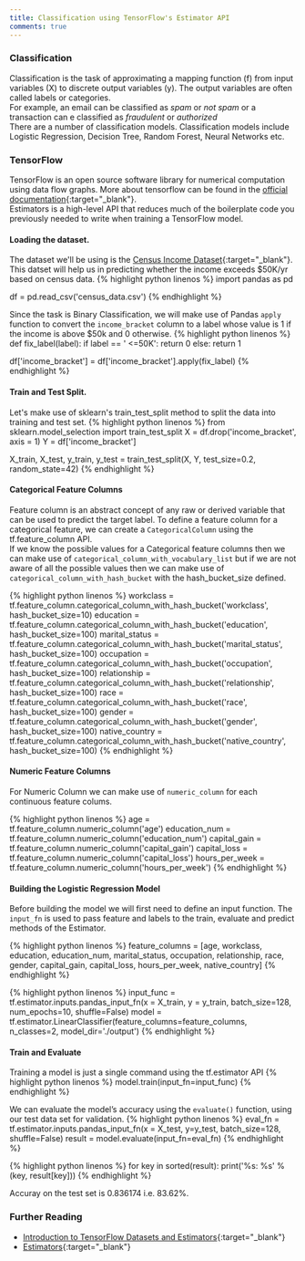 ```yaml
---
title: Classification using TensorFlow's Estimator API
comments: true
---
```


### Classification
Classification is the task of approximating a mapping function (f) from input variables (X) to discrete output variables (y).  The output variables are often called labels or categories.  
For example, an email can be classified as *spam* or *not spam* or a transaction can e classified as *fraudulent* or *authorized*  
There are a number of classification models. Classification models include Logistic Regression, Decision Tree, Random Forest, Neural Networks etc.

### TensorFlow
TensorFlow is an open source software library for numerical computation using data flow graphs. More about tensorflow can be found in the [official documentation](https://www.tensorflow.org/get_started/){:target="_blank"}.  
Estimators is a high-level API that reduces much of the boilerplate code you previously needed to write when training a TensorFlow model.

#### Loading the dataset.
The dataset we'll be using is the [Census Income Dataset](https://archive.ics.uci.edu/ml/datasets/Census+Income){:target="_blank"}. This datset will help us in predicting whether the income exceeds $50K/yr based on census data.
{% highlight python linenos %}
import pandas as pd

df = pd.read_csv('census_data.csv')
{% endhighlight %}

Since the task is Binary Classification, we will make use of Pandas `apply` function to convert the `income_bracket` column to a label whose value is 1 if the income is above $50k and 0 otherwise.
{% highlight python linenos %}
def fix_label(label):
    if label == ' <=50K':
        return 0
    else:
        return 1

df['income_bracket'] = df['income_bracket'].apply(fix_label)
{% endhighlight %}

#### Train and Test Split.
Let's make use of sklearn's train_test_split method to split the data into training and test set.
{% highlight python linenos %}
from sklearn.model_selection import train_test_split
X = df.drop('income_bracket', axis = 1)
Y = df['income_bracket']

X_train, X_test, y_train, y_test = train_test_split(X, Y, test_size=0.2, random_state=42)
{% endhighlight %}

#### Categorical Feature Columns
Feature column is an abstract concept of any raw or derived variable that can be used to predict the target label. To define a feature column for a categorical feature, we can create a `CategoricalColumn` using the tf.feature_column API.  
If we know the possible values for a Categorical feature columns then we can make use of `categorical_column_with_vocabulary_list` but if we are not aware of all the possible values then we can make use of `categorical_column_with_hash_bucket` with the hash_bucket_size defined.

{% highlight python linenos %}
workclass = tf.feature_column.categorical_column_with_hash_bucket('workclass', hash_bucket_size=10)
education = tf.feature_column.categorical_column_with_hash_bucket('education', hash_bucket_size=100)
marital_status = tf.feature_column.categorical_column_with_hash_bucket('marital_status', hash_bucket_size=100)
occupation = tf.feature_column.categorical_column_with_hash_bucket('occupation', hash_bucket_size=100)
relationship = tf.feature_column.categorical_column_with_hash_bucket('relationship', hash_bucket_size=100)
race = tf.feature_column.categorical_column_with_hash_bucket('race', hash_bucket_size=100)
gender = tf.feature_column.categorical_column_with_hash_bucket('gender', hash_bucket_size=100)
native_country = tf.feature_column.categorical_column_with_hash_bucket('native_country', hash_bucket_size=100)
{% endhighlight %}

#### Numeric Feature Columns
For Numeric Column we can make use of `numeric_column` for each continuous feature colums.

{% highlight python linenos %}
age = tf.feature_column.numeric_column('age')
education_num = tf.feature_column.numeric_column('education_num')
capital_gain = tf.feature_column.numeric_column('capital_gain')
capital_loss = tf.feature_column.numeric_column('capital_loss')
hours_per_week = tf.feature_column.numeric_column('hours_per_week')
{% endhighlight %}

#### Building the Logistic Regression Model
Before building the model we will first need to define an input function. The `input_fn` is used to pass feature and labels to the train, evaluate and predict methods of the Estimator.

{% highlight python linenos %}
feature_columns = [age, workclass, education, education_num, marital_status, occupation, relationship, race, gender, capital_gain, capital_loss, hours_per_week, native_country]
{% endhighlight %}

{% highlight python linenos %}
input_func = tf.estimator.inputs.pandas_input_fn(x = X_train, y = y_train, batch_size=128, num_epochs=10, shuffle=False)
model = tf.estimator.LinearClassifier(feature_columns=feature_columns, n_classes=2, model_dir='./output')
{% endhighlight %}

#### Train and Evaluate
Training a model is just a single command using the tf.estimator API
{% highlight python linenos %}
model.train(input_fn=input_func)
{% endhighlight %}

We can evaluate the model’s accuracy using the `evaluate()` function, using our test data set for validation.
{% highlight python linenos %}
eval_fn = tf.estimator.inputs.pandas_input_fn(x = X_test, y=y_test, batch_size=128, shuffle=False)
result = model.evaluate(input_fn=eval_fn)
{% endhighlight %}

{% highlight python linenos %}
for key in sorted(result):
  print('%s: %s' % (key, result[key]))
{% endhighlight %}

Accuray on the test set is 0.836174 i.e. 83.62%.

### Further Reading
- [Introduction to TensorFlow Datasets and Estimators](https://developers.googleblog.com/2017/09/introducing-tensorflow-datasets.html){:target="_blank"}
- [Estimators](https://www.tensorflow.org/programmers_guide/estimators){:target="_blank"}